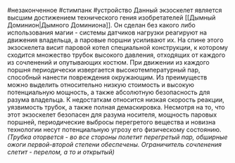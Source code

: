 #незаконченное #стимпанк #устройство 
Данный экзоскелет является высшим достижением технического гения изобретателей [[Дымный Доминион|Дымного Доминиона]]. Он сделан без какого либо использования магии - системы датчиков нагрузки реагируют на движения владельца, а паровые поршни усиливают их. На спине этого экзоскелета висит паровой котел специальной конструкции, к которому сходится множество трубок высокого давления, отходящих от каждого из сочленений и опутывающих костюм. При движении из каждого поршня периодически извергается высокотемпературный пар, способный нанести повреждения окружающим. Из преимуществ можно выделить относительно низкую стоимость и высокую потенциальную мощность, а также абсолютную безопасность для разума владельца. К недостаткам относится низкая скорость реакции, уязвимость трубок, а также полная демаскировка. Несмотря на то, что этот экзоскелет безопасен для разума носителя, мощность паровых поршней, периодические выбросы перегретого вещества и новизна технологии несут потенциальную угрозу его физическому состоянию. *(Трубка оторвется - во все стороны полетит перегретый пар, обширные ожоги первой-второй степени обеспечены. Ограничитель сочленения слетит - перелом, а то и открытый)*